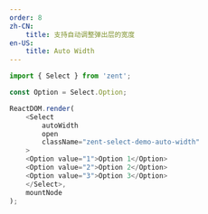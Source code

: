 ```yaml
---
order: 8
zh-CN:
	title: 支持自动调整弹出层的宽度
en-US:
	title: Auto Width
---
```


```js
import { Select } from 'zent';

const Option = Select.Option;

ReactDOM.render(
	<Select
		autoWidth
		open
		className="zent-select-demo-auto-width"
	>
    <Option value="1">Option 1</Option>
    <Option value="2">Option 2</Option>
    <Option value="3">Option 3</Option>
	</Select>,
	mountNode
);
```

<style>
.zent-select-demo-auto-width {
	width: 300px;
}
</style>
